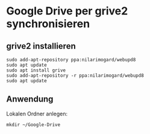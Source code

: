 # Google Drive per grive2 synchronisieren

## grive2 installieren
```
sudo add-apt-repository ppa:nilarimogard/webupd8
sudo apt update
sudo apt install grive
sudo add-apt-repository -r ppa:nilarimogard/webupd8
sudo apt update
```

## Anwendung

Lokalen Ordner anlegen:
```
mkdir ~/Google-Drive
```
